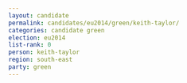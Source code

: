 ```yaml
---
layout: candidate
permalink: candidates/eu2014/green/keith-taylor/
categories: candidate green
election: eu2014
list-rank: 0
person: keith-taylor
region: south-east
party: green
---
```

